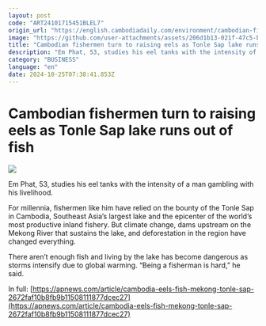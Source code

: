 ```yaml
---
layout: post
code: "ART24101715451BLEL7"
origin_url: "https://english.cambodiadaily.com/environment/cambodian-fishermen-turn-to-raising-eels-as-tonle-sap-lake-runs-out-of-fish-189713/"
image: "https://github.com/user-attachments/assets/206d1b13-021f-47c5-bafb-2079ccaaa91a"
title: "Cambodian fishermen turn to raising eels as Tonle Sap lake runs out of fish"
description: "Em Phat, 53, studies his eel tanks with the intensity of a man gambling with his livelihood."
category: "BUSINESS"
language: "en"
date: 2024-10-25T07:38:41.853Z
---
```


# Cambodian fishermen turn to raising eels as Tonle Sap lake runs out of fish

 ![](https://github.com/user-attachments/assets/b95a3b63-196a-472a-b257-8b920122aa5d)

Em Phat, 53, studies his eel tanks with the intensity of a man gambling with his livelihood.

For millennia, fishermen like him have relied on the bounty of the Tonle Sap in Cambodia, Southeast Asia’s largest lake and the epicenter of the world’s most productive inland fishery. But climate change, dams upstream on the Mekong River that sustains the lake, and deforestation in the region have changed everything.

There aren’t enough fish and living by the lake has become dangerous as storms intensify due to global warming. “Being a fisherman is hard,” he said.

In full: [https://apnews.com/article/cambodia-eels-fish-mekong-tonle-sap-2672faf10b8fb9b11508111877dcec27](https://apnews.com/article/cambodia-eels-fish-mekong-tonle-sap-2672faf10b8fb9b11508111877dcec27)